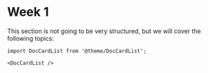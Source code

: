 # Week 1

This section is not going to be very structured, but we will cover the following topics:

```mdx-code-block
import DocCardList from '@theme/DocCardList';

<DocCardList />
```